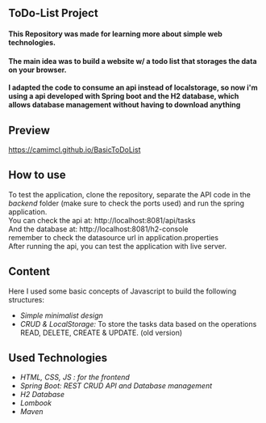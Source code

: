 ## ToDo-List Project
#### This Repository was made for learning more about simple web technologies. 
#### The main idea was to build a website w/ a todo list that storages the data on your browser.
**I adapted the code to consume an api instead of localstorage, so now i'm using a api developed with Spring boot and the H2 database, which allows database management without having to download anything**

## Preview
https://camimcl.github.io/BasicToDoList

## How to use
To test the application, clone the repository, separate the API code in the *backend* folder (make sure to check the ports used) and run the spring application.\
You can check the api at: http://localhost:8081/api/tasks \
And the database at:
http://localhost:8081/h2-console \
remember to check the datasource url in application.properties \
After running the api, you can test the application with live server.

## Content 
Here I used some basic concepts of Javascript to build the following structures:

- *Simple minimalist design*
- *CRUD & LocalStorage:* To store the tasks data based on the operations READ, DELETE, CREATE & UPDATE. (old version)
  
## Used Technologies
- *HTML, CSS, JS : for the frontend* 
- *Spring Boot: REST CRUD API and Database management*
- *H2 Database*
- *Lombook*
- *Maven*
  

